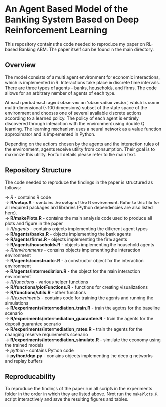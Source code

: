 # An Agent Based Model of the Banking System Based on Deep Reinforcement Learning

This repository contains the code needed to reproduce my paper on RL-based Banking ABM. The paper itself can be found in the main directory.

## Overview 
The model consists of a multi agent environment for economic interactions, which is implemented in R. Interactions take place in discrete time intervals. There are three types of agents - banks, households, and firms. The code allows for an arbitrary number of agents of each type. 

At each period each agent observes an 'observation vector', which is some multi-dimensional (~100 dimensions) subset of the state space of the environment and chooses one of several available discrete actions according to a learned policy. The policy of each agent is entirely discovered through interaction with the environment using double Q learning. The learning mechanism uses a neural network as a value function approximator and is implemented in Python.

Depending on the actions chosen by the agents and the interaction rules of the environment, agents receive utility from consumption. Their goal is to maximize this utility. For full details please refer to the main text.

## Repository Structure
The code needed to reproduce the findings in the paper is structured as follows:

-> *R* - contains R code  
  -> **R/setup.R** - contains the setup of the R environment. Refer to this file for all required packages and libraries (Python dependencies are also listed here).  
  -> **R/makePlots.R** - contains the main analysis code used to produce all plots and figure in the paper  
  -> *R/agents* - contains objects implementing the different agent types  
    -> **R/agents/banks.R** - objects implementing the bank agents  
    -> **R/agents/firms.R** - objects implementing the firm agents  
    -> **R/agents/households.R** - objects implementing the household agents  
  -> *R/environments* - contains objects implementing the interaction environment  
    -> **R/agents/constructor.R** - a constructor object for the interaction environment  
    -> **R/agents/intermediation.R** - the object for the main interaction environment  
  -> *R/functions* - various helper functions  
    -> **R/functions/plotFunctions.R** - functions for creating visualizations  
    -> **R/functions/utils.R** - other functions  
  -> *R/experiments* - contains code for training the agents and running the simulations  
    -> **R/experiments/intermediation_train.R** - train the agetns for the baseline scenario  
    -> **R/experiments/intermediation_guarantee.R** - train the agents for the deposit guarantee scenario  
    -> **R/experiments/intermediation_rates.R** - train the agents for the changing reserve requirements scenario  
    -> **R/experiments/intermediation_simulate.R** - simulate the economy using the trained models  
-> *python* - contains Python code  
  -> **python/dqn.py** - contains objects implementing the deep q networks and replay buffers  

## Reproducability
To reproduce the findings of the paper run all scripts in the experiments folder in the order in which they are listed above. Next run the `makePlots.R` script interactively and save the resulting figures and tables.
